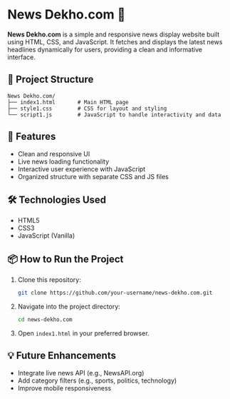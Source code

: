 # News Dekho.com 📰

**News Dekho.com** is a simple and responsive news display website built using HTML, CSS, and JavaScript. It fetches and displays the latest news headlines dynamically for users, providing a clean and informative interface.


## 📁 Project Structure

```
News Dekho.com/
├── index1.html       # Main HTML page
├── style1.css        # CSS for layout and styling
└── script1.js        # JavaScript to handle interactivity and data
```

## 🚀 Features

- Clean and responsive UI
- Live news loading functionality
- Interactive user experience with JavaScript
- Organized structure with separate CSS and JS files

## 🛠️ Technologies Used

- HTML5
- CSS3
- JavaScript (Vanilla)

## 📦 How to Run the Project

1. Clone this repository:
   ```bash
   git clone https://github.com/your-username/news-dekho.com.git
   ```
2. Navigate into the project directory:
   ```bash
   cd news-dekho.com
   ```
3. Open `index1.html` in your preferred browser.

## 💡 Future Enhancements

- Integrate live news API (e.g., NewsAPI.org)
- Add category filters (e.g., sports, politics, technology)
- Improve mobile responsiveness



